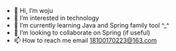 - 👋 Hi, I’m woju
- 👀 I’m interested in technology
- 🌱 I’m currently learning Java and Spring family tool ^_^
- 💞️ I’m looking to collaborate on Spring (if useful)
- 📫 How to reach me email 18100170223@163.com

<!---
18100170223/18100170223 is a ✨ special ✨ repository because its `README.md` (this file) appears on your GitHub profile.
You can click the Preview link to take a look at your changes.
--->
